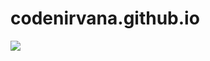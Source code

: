 # codenirvana.github.io
![](https://img.shields.io/badge/Under-Construction-yellow.svg?style=flat-square)
